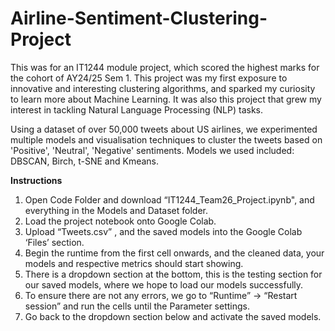 # Airline-Sentiment-Clustering-Project

This was for an IT1244 module project, which scored the highest marks for the cohort of AY24/25 Sem 1. This project was my first exposure to innovative and interesting clustering algorithms, and sparked my curiosity to learn more about Machine Learning. It was also this project that grew my interest in tackling Natural Language Processing (NLP) tasks.

Using a dataset of over 50,000 tweets about US airlines, we experimented multiple models and visualisation techniques to cluster the tweets based on 'Positive', 'Neutral', 'Negative' sentiments. Models we used included: DBSCAN, Birch, t-SNE and Kmeans.

**Instructions**

1. Open Code Folder and download “IT1244_Team26_Project.ipynb", and everything in the Models and Dataset folder. 
2. Load the project notebook onto Google Colab. 
3. Upload “Tweets.csv” , and the saved models into the Google Colab ‘Files’ section. 
4. Begin the runtime from the first cell onwards, and the cleaned data, your models and respective metrics should start showing. 
5. There is a dropdown section at the bottom, this is the testing section for our saved models, where we hope to load our models successfully. 
6. To ensure there are not any errors, we go to “Runtime” -> “Restart session” and run the cells until the Parameter settings.
7. Go back to the dropdown section below and activate the saved models.
